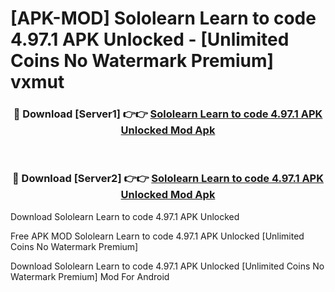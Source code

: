 # [APK-MOD] Sololearn  Learn to code 4.97.1 APK Unlocked - [Unlimited Coins No Watermark Premium] vxmut



<div align="center">
<h3>🔴 Download [Server1] 👉👉 <a href="https://momento.my/?title=Sololearn__Learn_to_code_4.97.1_APK_Unlocked">Sololearn  Learn to code 4.97.1 APK Unlocked Mod Apk</a></h3><br>

<h3>🔴 Download [Server2] 👉👉 <a href="https://momento.my/?title=Sololearn__Learn_to_code_4.97.1_APK_Unlocked">Sololearn  Learn to code 4.97.1 APK Unlocked Mod Apk</a></h3>
</div>



Download Sololearn  Learn to code 4.97.1 APK Unlocked 

Free APK MOD Sololearn  Learn to code 4.97.1 APK Unlocked [Unlimited Coins No Watermark Premium]

Download Sololearn  Learn to code 4.97.1 APK Unlocked [Unlimited Coins No Watermark Premium] Mod For Android
